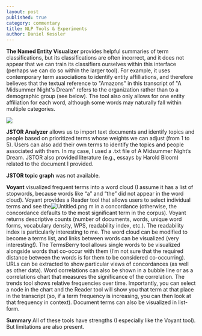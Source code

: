 ```yaml
---
layout: post
published: true
category: commentary
title: NLP Tools & Experiments
author: Daniel Kessler
---
```

**The Named Entity Visualizer** provides helpful summaries of term classifications, but its classifications are often incorrect, and it does not appear that we can train its classifiers ourselves within this interface (perhaps we can do so within the larger tool). For example, it uses contemporary term associations to identify entity affilliations, and therefore believes that the textual reference to "Amazons" in this transcript of "A Midsummer Night's Dream" refers to the organization rather than to a demographic group (see below). The tool also only allows for one entity affiliation for each word, although some words may naturally fall within multiple categories.

![]({{site.baseurl}}/assets/Untitled.png)

**JSTOR Analyzer** allows us to import text documents and identify topics and people based on prioritized terms whose weights we can adjust (from 1 to 5). Users can also add their own terms to identify the topics and people associated with them. In my case, I used a .txt file of A Midsummer Night’s Dream. JSTOR also provided literature (e.g., essays by Harold Bloom) related to the document I provided. 

**JSTOR topic graph** was not available. 

**Voyant** visualized frequent terms into a word cloud (I assume it has a list of stopwords, because words like “a” and “the” did not appear in the word cloud). Voyant provides a Reader tool that allows users to select individual terms and see the![Untitled.png]({{site.baseurl}}/assets/Untitled.png)
m in a concordance (otherwise, the concordance defaults to the most significant term in the corpus). Voyant returns descriptive counts (number of documents, words, unique word forms, vocabulary density, WPS, readability index, etc.). The readability index is particularly interesting to me. The word cloud can be modified to become a terms list, and links between words can be visualized (very interesting!). The TermsBerry tool allows single words to be visualized alongside words that co-occur with them (I’m not sure that the required distance between the words is for them to be considered co-occurring). URLs can be extracted to show particular views of concordances (as well as other data). Word correlations can also be shown in a bubble line or as a correlations chart that measures the significance of the correlation. The trends tool shows relative frequencies over time. Importantly, you can select a node in the chart and the Reader tool will show you that term at that place in the transcript (so, if a term frequency is increasing, you can then look at that frequency in context). Document terms can also be visualized in list-form. 

**Summary**
All of these tools have strengths (I especially like the Voyant tool). But limitations are also present. 


